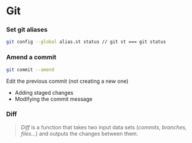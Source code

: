 # Git

### Set git aliases

```bash
git config --global alias.st status // git st === git status
```

### Amend a commit 

```bash
git commit --amend
```

Edit the previous commit (not creating a new one)
-	Adding staged changes
-	Modifying the commit message

### Diff

> _Diff_ is a function that takes two input data sets (_commits, branches, files..._) and outputs the changes between them.